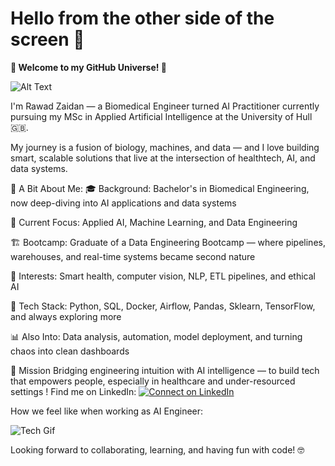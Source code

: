# Hello from the other side of the screen 👋

**🚀 Welcome to my GitHub Universe! 🚀**

![Alt Text](https://media.giphy.com/media/v1.Y2lkPTc5MGI3NjExanAyMHBjdGc0d255Mm92Z24zOTdqY3UzOXNrMzNvMW9uNmJkeTFxaCZlcD12MV9pbnRlcm5hbF9naWZfYnlfaWQmY3Q9Zw/LaVp0AyqR5bGsC5Cbm/giphy.gif)

I'm Rawad Zaidan — a Biomedical Engineer turned AI Practitioner currently pursuing my MSc in Applied Artificial Intelligence at the University of Hull 🇬🇧.

My journey is a fusion of biology, machines, and data — and I love building smart, scalable solutions that live at the intersection of healthtech, AI, and data systems.

🔬 A Bit About Me:
🎓 Background: Bachelor's in Biomedical Engineering, now deep-diving into AI applications and data systems

🤖 Current Focus: Applied AI, Machine Learning, and Data Engineering

🏗️ Bootcamp: Graduate of a Data Engineering Bootcamp — where pipelines, warehouses, and real-time systems became second nature

🧪 Interests: Smart health, computer vision, NLP, ETL pipelines, and ethical AI

🐍 Tech Stack: Python, SQL, Docker, Airflow, Pandas, Sklearn, TensorFlow, and always exploring more

📊 Also Into: Data analysis, automation, model deployment, and turning chaos into clean dashboards

🎯 Mission
Bridging engineering intuition with AI intelligence — to build tech that empowers people, especially in healthcare and under-resourced settings ! 
Find me on LinkedIn:
[![Connect on LinkedIn](https://img.shields.io/badge/Connect%20on-LinkedIn-blue?style=for-the-badge&logo=linkedin)](https://www.linkedin.com/in/rawad-zeidan/)

How we feel like when working as AI Engineer:

![Tech Gif](https://media.giphy.com/media/11dMtvmKPLrwCk/giphy.gif)

Looking forward to collaborating, learning, and having fun with code! 🤓

